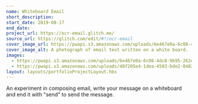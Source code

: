 ```yaml
---
name: Whiteboard Email
short_description: 
start_date: 2019-08-17
end_date: 
project_url: https://ocr-email.glitch.me/
source_url: https://glitch.com/edit/#!/ocr-email
cover_image_url: https://pwapi.s3.amazonaws.com/uploads/6e467e0a-6c08-4dc8-9b95-262e1c05befa
cover_image_alt: A photograph of email text written on a white board.
images:
  - https://pwapi.s3.amazonaws.com/uploads/6e467e0a-6c08-4dc8-9b95-262e1c05befa
  - https://pwapi.s3.amazonaws.com/uploads/48f205e4-1dea-4503-bde2-048215b05648
layout: layouts/portfolioProjectLayout.hbs
---
```


An experiment in composing email, write your message on a whiteboard and end it with "send" to send the message.